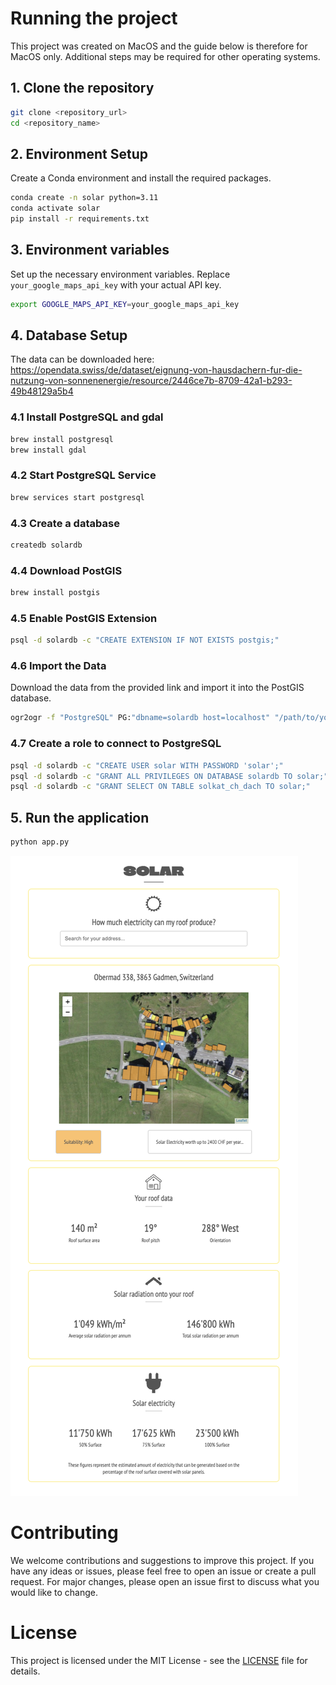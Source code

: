 # Running the project
This project was created on MacOS and the guide below is therefore for MacOS only. Additional steps may be required for other operating systems.

## 1. Clone the repository
``` bash
git clone <repository_url>
cd <repository_name>
```
## 2. Environment Setup
Create a Conda environment and install the required packages.
``` bash
conda create -n solar python=3.11
conda activate solar
pip install -r requirements.txt
```
## 3. Environment variables
Set up the necessary environment variables. Replace `your_google_maps_api_key` with your actual API key.
``` bash
export GOOGLE_MAPS_API_KEY=your_google_maps_api_key
```

## 4. Database Setup

The data can be downloaded here: https://opendata.swiss/de/dataset/eignung-von-hausdachern-fur-die-nutzung-von-sonnenenergie/resource/2446ce7b-8709-42a1-b293-49b48129a5b4

### 4.1 Install PostgreSQL and gdal
```bash
brew install postgresql
brew install gdal
```

### 4.2 Start PostgreSQL Service
```bash
brew services start postgresql
```

### 4.3 Create a database
```bash
createdb solardb
```
### 4.4 Download PostGIS
```bash
brew install postgis
```

### 4.5 Enable PostGIS Extension
```bash
psql -d solardb -c "CREATE EXTENSION IF NOT EXISTS postgis;"
```

### 4.6 Import the Data
Download the data from the provided link and import it into the PostGIS database.

```bash
ogr2ogr -f "PostgreSQL" PG:"dbname=solardb host=localhost" "/path/to/your/SOLKAT_DACH.gpkg"
```

### 4.7 Create a role to connect to PostgreSQL
```bash
psql -d solardb -c "CREATE USER solar WITH PASSWORD 'solar';"
psql -d solardb -c "GRANT ALL PRIVILEGES ON DATABASE solardb TO solar;"
psql -d solardb -c "GRANT SELECT ON TABLE solkat_ch_dach TO solar;"
```

## 5. Run the application
``` bash
python app.py
```

![Screenshot of the app](/solar-app.png)

# Contributing
We welcome contributions and suggestions to improve this project. If you have any ideas or issues, please feel free to open an issue or create a pull request. For major changes, please open an issue first to discuss what you would like to change.


# License
This project is licensed under the MIT License - see the [LICENSE](LICENSE) file for details.